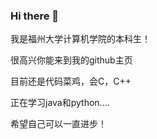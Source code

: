### Hi there 👋

我是福州大学计算机学院的本科生！

很高兴你能来到我的github主页

目前还是代码菜鸡，会C，C++

正在学习java和python....

希望自己可以一直进步！


